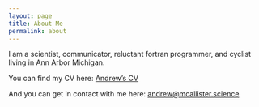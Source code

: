```yaml
---
layout: page
title: About Me
permalink: about
---
```


I am a scientist, communicator, reluctant fortran programmer, and cyclist living in Ann Arbor Michigan.

You can find my CV here: [Andrew’s CV](/assets/McAllisterCV.pdf)

And you can get in contact with me here: [andrew@mcallister.science]


[andrew@mcallister.science]:mailto:andrew@mcallister.science
